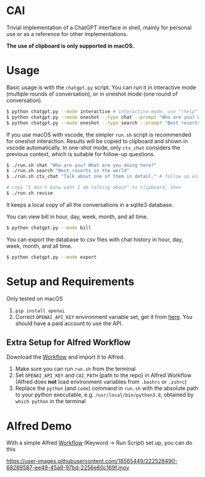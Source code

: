 # CAI

Trivial implementation of a ChatGPT interface in shell, mainly for personal use or as a reference for other implementations.

**The use of clipboard is only supported in macOS.**

# Usage

Basic usage is with the `chatgpt.py` script. You can run it in interactive mode (multiple rounds of conversation), or in oneshot mode (one round of conversation).
```bash
$ python chatgpt.py --mode interactive # interactive mode, use "!help" for help
$ python chatgpt.py --mode oneshot --type chat --prompt "Who are you? What are you doing here?"
$ python chatgpt.py --mode oneshot --type search --prompt "Best resorts in the world"
```

If you use macOS with vscode, the simpler `run.sh` script is recommended for oneshot interaction.
Results will be copied to clipboard and shown in vscode automatically.
In one-shot mode, only `ctx_chat` considers the previous context, which is suitable for follow-up questions.
```bash
$ ./run.sh chat "Who are you? What are you doing here?"
$ ./run.sh search "Best resorts in the world"
$ ./run.sh ctx_chat "Talk about one of them in detail." # follow up with the previous context

# copy "I don't konw waht I am talking about" to clipboard, then
$ ./run.sh revise
```

It keeps a local copy of all the conversations in a sqlite3 database.

You can view bill in hour, day, week, month, and all time.
    
```bash
$ python chatgpt.py --mode bill
```

You can export the database to csv files with chat history in hour, day, week, month, and all time.

```bash
$ python chatgpt.py --mode export
```

# Setup and Requirements

Only tested on macOS
1. `pip install openai`
2. Correct `OPENAI_API_KEY` environment variable set, get it from [here](https://platform.openai.com/account/api-keys). You should have a paid account to use the API.

## Extra Setup for Alfred Workflow

Download the [Workflow](https://github.com/sanxing-chen/cai/raw/main/cai.alfredworkflow) and import it to Alfred.

1. Make sure you can run `run.sh` from the terminal
2. Set `OPENAI_API_KEY` and `CAI_PATH` (path to the repo) in Alfred Workflow (Alfred does **not** load environment variables from `.bashrc` or `.zshrc`)
3. Replace the `python` (and `code`) command in `run.sh` with the absolute path to your python executable, e.g. `/usr/local/bin/python3.8`, obtained by `which python` in the terminal

# Alfred Demo
With a simple Alfred [Workflow](https://github.com/sanxing-chen/cai/raw/main/cai.alfredworkflow) (Keyword -> Run Script) set up, you can do this

https://user-images.githubusercontent.com/18565449/222528490-68269587-ee49-45a9-97bd-2256e60c169f.mov
